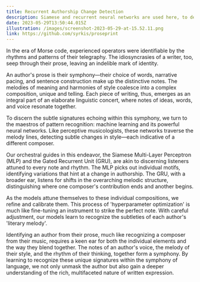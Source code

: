 ```yaml
---
title: Recurrent Authorship Change Detection
description: Siamese and recurrent neural networks are used here, to detect changes in authorship in consecutives paragraphs of text, akin to finding fingerprints in prose. Authorship change detection is used in forensics, cybersecurity, literary research, and more.
date: 2023-05-29T13:50:44.015Z
illustration: /images/screenshot-2023-05-29-at-15.52.11.png
link: https://github.com/syrkis/proseprint
---
```

In the era of Morse code, experienced operators were identifiable by the rhythms and patterns of their telegraphy. The idiosyncrasies of a writer, too, seep through their prose, leaving an indelible mark of identity.

An author's prose is their symphony—their choice of words, narrative pacing, and sentence construction make up the distinctive notes. The melodies of meaning and harmonies of style coalesce into a complex composition, unique and telling. Each piece of writing, thus, emerges as an integral part of an elaborate linguistic concert, where notes of ideas, words, and voice resonate together.

To discern the subtle signatures echoing within this symphony, we turn to the maestros of pattern recognition: machine learning and its powerful neural networks. Like perceptive musicologists, these networks traverse the melody lines, detecting subtle changes in style—each indicative of a different composer.

Our orchestral guides in this endeavor, the Siamese Multi-Layer Perceptron (MLP) and the Gated Recurrent Unit (GRU), are akin to discerning listeners attuned to every note and rhythm. The MLP picks out individual motifs, identifying variations that hint at a change in authorship. The GRU, with a broader ear, listens for shifts in the overarching melodic structure, distinguishing where one composer's contribution ends and another begins.

As the models attune themselves to these individual compositions, we refine and calibrate them. This process of 'hyperparameter optimization' is much like fine-tuning an instrument to strike the perfect note. With careful adjustment, our models learn to recognize the subtleties of each author's 'literary melody'.

Identifying an author from their prose, much like recognizing a composer from their music, requires a keen ear for both the individual elements and the way they blend together. The notes of an author's voice, the melody of their style, and the rhythm of their thinking, together form a symphony. By learning to recognize these unique signatures within the symphony of language, we not only unmask the author but also gain a deeper understanding of the rich, multifaceted nature of written expression.